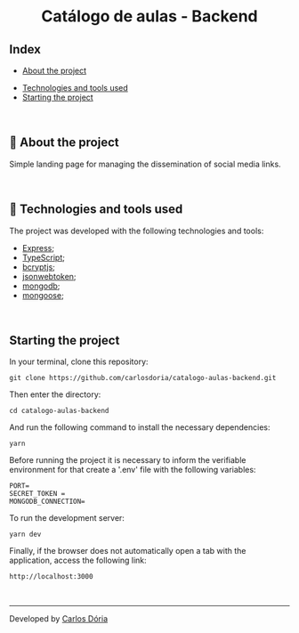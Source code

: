 <h1 align='center'><strong>Catálogo de aulas - Backend</strong></h1>

## Index

- [About the project](#about-the-project)
<!-- - [Deploy](#deploy) -->
- [Technologies and tools used](#technologies-and-tools-used)
- [Starting the project](#starting-the-project)

<br>

<!-- ![GitHub](https://img.shields.io/github/license/carlosdoria/social-links)
![GitHub](https://img.shields.io/github/languages/count/carlosdoria/social-links)
<br>
 -->
<!-- ![Print da Home Page](https://github.com/carlosdoria/clone-pipefy/blob/main/public/images/Home-page.png) -->

## 📝 About the project

Simple landing page for managing the dissemination of social media links. <br>
<!-- The project has integration with the Api of [Github](https://github.com/) and [Prismic](https://prismic.io/) to render user data. -->

<!-- <br>

## Deploy

Deploy link:
[Deploy](https://carlosdoria-portifolio.vercel.app/) -->

<br>

## 🚀 Technologies and tools used

The project was developed with the following technologies and tools:

- [Express](https://expressjs.com/);
- [TypeScript](https://www.typescriptlang.org/);
- [bcryptjs](https://github.com/dcodeIO/bcrypt.js);
- [jsonwebtoken](https://jwt.io/);
- [mongodb](https://github.com/mongodb/node-mongodb-native);
- [mongoose](https://mongoosejs.com/);


<br>

## Starting the project

In your terminal, clone this repository:

```
git clone https://github.com/carlosdoria/catalogo-aulas-backend.git
```

Then enter the directory:

```
cd catalogo-aulas-backend
```

And run the following command to install the necessary dependencies:

```
yarn
```

Before running the project it is necessary to inform the verifiable environment for that create a '.env' file with the following variables:

```
PORT=
SECRET_TOKEN =
MONGODB_CONNECTION=
```

To run the development server:

```
yarn dev
```

Finally, if the browser does not automatically open a tab with the application, access the following link:

```
http://localhost:3000
```

<!-- ## Como contribuir

 -->

<br>

---

Developed by [Carlos Dória](https://github.com/carlosdoria)
